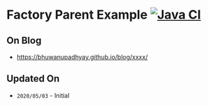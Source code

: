 # Factory Parent Example [![Java CI](https://github.com/BhuwanUpadhyay/factory-parent-example/workflows/Java%20CI/badge.svg)](https://github.com/BhuwanUpadhyay/factory-parent-example/actions)

## On Blog
- https://bhuwanupadhyay.github.io/blog/xxxx/

## Updated On
- `2020/05/03` - Initial